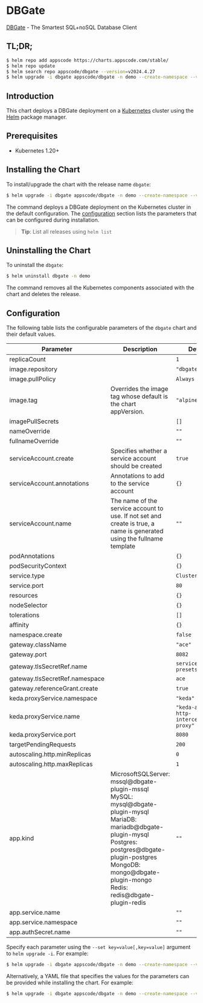 # DBGate

[DBGate](https://dbgate.org) - The Smartest SQL+noSQL Database Client

## TL;DR;

```bash
$ helm repo add appscode https://charts.appscode.com/stable/
$ helm repo update
$ helm search repo appscode/dbgate --version=v2024.4.27
$ helm upgrade -i dbgate appscode/dbgate -n demo --create-namespace --version=v2024.4.27
```

## Introduction

This chart deploys a DBGate deployment on a [Kubernetes](http://kubernetes.io) cluster using the [Helm](https://helm.sh) package manager.

## Prerequisites

- Kubernetes 1.20+

## Installing the Chart

To install/upgrade the chart with the release name `dbgate`:

```bash
$ helm upgrade -i dbgate appscode/dbgate -n demo --create-namespace --version=v2024.4.27
```

The command deploys a DBGate deployment on the Kubernetes cluster in the default configuration. The [configuration](#configuration) section lists the parameters that can be configured during installation.

> **Tip**: List all releases using `helm list`

## Uninstalling the Chart

To uninstall the `dbgate`:

```bash
$ helm uninstall dbgate -n demo
```

The command removes all the Kubernetes components associated with the chart and deletes the release.

## Configuration

The following table lists the configurable parameters of the `dbgate` chart and their default values.

|           Parameter            |                                                                                                            Description                                                                                                            |                      Default                       |
|--------------------------------|-----------------------------------------------------------------------------------------------------------------------------------------------------------------------------------------------------------------------------------|----------------------------------------------------|
| replicaCount                   |                                                                                                                                                                                                                                   | <code>1</code>                                     |
| image.repository               |                                                                                                                                                                                                                                   | <code>"dbgate/dbgate"</code>                       |
| image.pullPolicy               |                                                                                                                                                                                                                                   | <code>Always</code>                                |
| image.tag                      | Overrides the image tag whose default is the chart appVersion.                                                                                                                                                                    | <code>"alpine"</code>                              |
| imagePullSecrets               |                                                                                                                                                                                                                                   | <code>[]</code>                                    |
| nameOverride                   |                                                                                                                                                                                                                                   | <code>""</code>                                    |
| fullnameOverride               |                                                                                                                                                                                                                                   | <code>""</code>                                    |
| serviceAccount.create          | Specifies whether a service account should be created                                                                                                                                                                             | <code>true</code>                                  |
| serviceAccount.annotations     | Annotations to add to the service account                                                                                                                                                                                         | <code>{}</code>                                    |
| serviceAccount.name            | The name of the service account to use. If not set and create is true, a name is generated using the fullname template                                                                                                            | <code>""</code>                                    |
| podAnnotations                 |                                                                                                                                                                                                                                   | <code>{}</code>                                    |
| podSecurityContext             |                                                                                                                                                                                                                                   | <code>{}</code>                                    |
| service.type                   |                                                                                                                                                                                                                                   | <code>ClusterIP</code>                             |
| service.port                   |                                                                                                                                                                                                                                   | <code>80</code>                                    |
| resources                      |                                                                                                                                                                                                                                   | <code>{}</code>                                    |
| nodeSelector                   |                                                                                                                                                                                                                                   | <code>{}</code>                                    |
| tolerations                    |                                                                                                                                                                                                                                   | <code>[]</code>                                    |
| affinity                       |                                                                                                                                                                                                                                   | <code>{}</code>                                    |
| namespace.create               |                                                                                                                                                                                                                                   | <code>false</code>                                 |
| gateway.className              |                                                                                                                                                                                                                                   | <code>"ace"</code>                                 |
| gateway.port                   |                                                                                                                                                                                                                                   | <code>8082</code>                                  |
| gateway.tlsSecretRef.name      |                                                                                                                                                                                                                                   | <code>service-presets-cert</code>                  |
| gateway.tlsSecretRef.namespace |                                                                                                                                                                                                                                   | <code>ace</code>                                   |
| gateway.referenceGrant.create  |                                                                                                                                                                                                                                   | <code>true</code>                                  |
| keda.proxyService.namespace    |                                                                                                                                                                                                                                   | <code>"keda"</code>                                |
| keda.proxyService.name         |                                                                                                                                                                                                                                   | <code>"keda-add-ons-http-interceptor-proxy"</code> |
| keda.proxyService.port         |                                                                                                                                                                                                                                   | <code>8080</code>                                  |
| targetPendingRequests          |                                                                                                                                                                                                                                   | <code>200</code>                                   |
| autoscaling.http.minReplicas   |                                                                                                                                                                                                                                   | <code>0</code>                                     |
| autoscaling.http.maxReplicas   |                                                                                                                                                                                                                                   | <code>1</code>                                     |
| app.kind                       | MicrosoftSQLServer: mssql@dbgate-plugin-mssql MySQL: mysql@dbgate-plugin-mysql MariaDB: mariadb@dbgate-plugin-mysql Postgres: postgres@dbgate-plugin-postgres MongoDB: mongo@dbgate-plugin-mongo Redis: redis@dbgate-plugin-redis | <code>""</code>                                    |
| app.service.name               |                                                                                                                                                                                                                                   | <code>""</code>                                    |
| app.service.namespace          |                                                                                                                                                                                                                                   | <code>""</code>                                    |
| app.authSecret.name            |                                                                                                                                                                                                                                   | <code>""</code>                                    |


Specify each parameter using the `--set key=value[,key=value]` argument to `helm upgrade -i`. For example:

```bash
$ helm upgrade -i dbgate appscode/dbgate -n demo --create-namespace --version=v2024.4.27 --set image.tag=latest
```

Alternatively, a YAML file that specifies the values for the parameters can be provided while
installing the chart. For example:

```bash
$ helm upgrade -i dbgate appscode/dbgate -n demo --create-namespace --version=v2024.4.27 --values values.yaml
```
